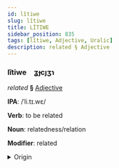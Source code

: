 ```yaml
---
id: lîtiwe
slug: lîtiwe
title: LÎTIWE
sidebar_position: 835
tags: [lîtiwe, Adjective, Uralic]
description: related § Adjective
---
```


### lîtiwe&emsp;<span kind="abugida">ʓɟcȷʒɿ</span>

*related* **§** [Adjective](../../tags/Adjective)

**IPA**: /ˈli.tɪ.wɛ/

**Verb**: to be related

**Noun**: relatedness/relation

**Modifier**: related

<details>
    <summary>Origin</summary>
    Finnish liittyvä [ˈliːt̪ːyʋæ]<br/>
    <em>Uralic Language Family</em>
</details>